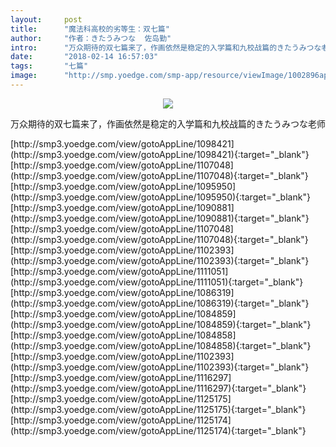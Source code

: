 ```yaml
---
layout:     post
title:      "魔法科高校的劣等生：双七篇"
author:     "作者：きたうみつな  佐岛勤"
intro:      "万众期待的双七篇来了，作画依然是稳定的入学篇和九校战篇的きたうみつな老师"
date:       "2018-02-14 16:57:03"
tags:       "七篇"
image:      "http://smp.yoedge.com/smp-app/resource/viewImage/1002896appline.png"
---
```

<div style="text-align: center">
<p><img src="http://smp.yoedge.com/smp-app/resource/viewImage/1002896appline.png"/></p>
</div>
<p class="post-meta">
<span>万众期待的双七篇来了，作画依然是稳定的入学篇和九校战篇的きたうみつな老师</span>
</p>
[http://smp3.yoedge.com/view/gotoAppLine/1098421](http://smp3.yoedge.com/view/gotoAppLine/1098421){:target="_blank"}
[http://smp3.yoedge.com/view/gotoAppLine/1107048](http://smp3.yoedge.com/view/gotoAppLine/1107048){:target="_blank"}
[http://smp3.yoedge.com/view/gotoAppLine/1095950](http://smp3.yoedge.com/view/gotoAppLine/1095950){:target="_blank"}
[http://smp3.yoedge.com/view/gotoAppLine/1090881](http://smp3.yoedge.com/view/gotoAppLine/1090881){:target="_blank"}
[http://smp3.yoedge.com/view/gotoAppLine/1107048](http://smp3.yoedge.com/view/gotoAppLine/1107048){:target="_blank"}
[http://smp3.yoedge.com/view/gotoAppLine/1102393](http://smp3.yoedge.com/view/gotoAppLine/1102393){:target="_blank"}
[http://smp3.yoedge.com/view/gotoAppLine/1111051](http://smp3.yoedge.com/view/gotoAppLine/1111051){:target="_blank"}
[http://smp3.yoedge.com/view/gotoAppLine/1086319](http://smp3.yoedge.com/view/gotoAppLine/1086319){:target="_blank"}
[http://smp3.yoedge.com/view/gotoAppLine/1084859](http://smp3.yoedge.com/view/gotoAppLine/1084859){:target="_blank"}
[http://smp3.yoedge.com/view/gotoAppLine/1084858](http://smp3.yoedge.com/view/gotoAppLine/1084858){:target="_blank"}
[http://smp3.yoedge.com/view/gotoAppLine/1102393](http://smp3.yoedge.com/view/gotoAppLine/1102393){:target="_blank"}
[http://smp3.yoedge.com/view/gotoAppLine/1116297](http://smp3.yoedge.com/view/gotoAppLine/1116297){:target="_blank"}
[http://smp3.yoedge.com/view/gotoAppLine/1125175](http://smp3.yoedge.com/view/gotoAppLine/1125175){:target="_blank"}
[http://smp3.yoedge.com/view/gotoAppLine/1125174](http://smp3.yoedge.com/view/gotoAppLine/1125174){:target="_blank"}


